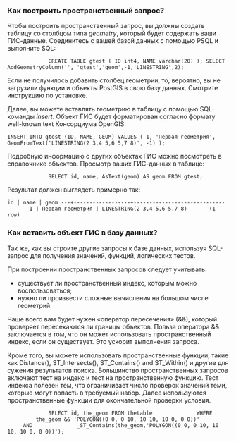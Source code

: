 ### Как построить пространственный запрос?

Чтобы построить пространственный запрос, вы должны создать таблицу со столбцом типа _geometry_, который будет содержать ваши ГИС-данные. Соединитесь с вашей базой данных с помощью PSQL и выполните SQL:

```
             CREATE TABLE gtest ( ID int4, NAME varchar(20) ); SELECT AddGeometryColumn('', 'gtest','geom',-1,'LINESTRING',2);
```

Если не получилось добавить столбец геометрии, то, вероятно, вы не загрузили функции и объекты PostGIS в свою базу данных. Смотрите инструкцию по установке.

Далее, вы можете вставлять геометрию в таблицу с помощью SQL-команды _insert_. Объект ГИС будет форматирован согласно формату well-known text Консорциума OpenGIS:

```
INSERT INTO gtest (ID, NAME, GEOM) VALUES ( 1, 'Первая геометрия', GeomFromText('LINESTRING(2 3,4 5,6 5,7 8)', -1) );
```

Подробную информацию о других объектах ГИС можно посмотреть в справочнике объектов. Просмотр ваших ГИС-данных в таблице:

```
             SELECT id, name, AsText(geom) AS geom FROM gtest;
```

Результат должен выглядеть примерно так:

```
id | name | geom ---+------------------+-----------------------------        1 | Первая геометрия | LINESTRING(2 3,4 5,6 5,7 8)       (1 row)
```

### Как вставить объект ГИС в базу данных?

Так же, как вы строите другие запросы к базе данных, используя SQL-запрос для получения значений, функций, логических тестов.

При построении пространственных запросов следует учитывать:

- существует ли пространственный индекс, которым можно воспользоваться;
- нужно ли произвести сложные вычисления на большом числе геометрий.

Чаще всего вам будет нужен «оператор пересечения» (&&), который проверяет пересекаются ли границы объектов. Польза оператора && заключается в том, что он может использовать пространственный индекс, если он существует. Это ускорит выполнения запроса.

Кроме того, вы можете использовать пространственные функции, такие как Distance(), ST_Intersects(), ST_Contains() and ST_Within() и другие для сужения результатов поиска. Большинство пространственных запросов включают тест на индекс и тест на пространственную функцию. Тест индекса полезен тем, что ограничивает число проверок значений теми, которые могут попасть в требуемый набор. Далее используются пространственные функции для окончательной проверки условия.

```
             SELECT id, the_geom FROM thetable              WHERE              the_geom && 'POLYGON((0 0, 0 10, 10 10, 10 0, 0 0))'              AND              _ST_Contains(the_geom,'POLYGON((0 0, 0 10, 10 10, 10 0, 0 0))');
```
